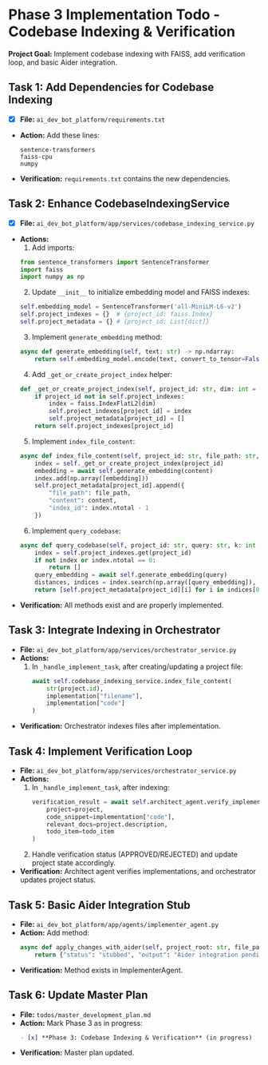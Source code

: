 # Phase 3 Implementation Todo - Codebase Indexing & Verification

**Project Goal:** Implement codebase indexing with FAISS, add verification loop, and basic Aider integration.

## Task 1: Add Dependencies for Codebase Indexing
- [x] **File:** `ai_dev_bot_platform/requirements.txt`
- **Action:** Add these lines:
  ```
  sentence-transformers
  faiss-cpu
  numpy
  ```
- **Verification:** `requirements.txt` contains the new dependencies.

## Task 2: Enhance CodebaseIndexingService
- [x] **File:** `ai_dev_bot_platform/app/services/codebase_indexing_service.py`
- **Actions:**
  1.  Add imports:
     ```python
     from sentence_transformers import SentenceTransformer
     import faiss
     import numpy as np
     ```
  2.  Update `__init__` to initialize embedding model and FAISS indexes:
     ```python
     self.embedding_model = SentenceTransformer('all-MiniLM-L6-v2')
     self.project_indexes = {}  # {project_id: faiss.Index}
     self.project_metadata = {} # {project_id: List[dict]}
     ```
  3.  Implement `generate_embedding` method:
     ```python
     async def generate_embedding(self, text: str) -> np.ndarray:
         return self.embedding_model.encode(text, convert_to_tensor=False).astype('float32')
     ```
  4.  Add `_get_or_create_project_index` helper:
     ```python
     def _get_or_create_project_index(self, project_id: str, dim: int = 384) -> faiss.Index:
         if project_id not in self.project_indexes:
             index = faiss.IndexFlatL2(dim)
             self.project_indexes[project_id] = index
             self.project_metadata[project_id] = []
         return self.project_indexes[project_id]
     ```
  5.  Implement `index_file_content`:
     ```python
     async def index_file_content(self, project_id: str, file_path: str, content: str):
         index = self._get_or_create_project_index(project_id)
         embedding = await self.generate_embedding(content)
         index.add(np.array([embedding]))
         self.project_metadata[project_id].append({
             "file_path": file_path,
             "content": content,
             "index_id": index.ntotal - 1
         })
     ```
  6.  Implement `query_codebase`:
     ```python
     async def query_codebase(self, project_id: str, query: str, k: int = 3) -> List[dict]:
         index = self.project_indexes.get(project_id)
         if not index or index.ntotal == 0:
             return []
         query_embedding = await self.generate_embedding(query)
         distances, indices = index.search(np.array([query_embedding]), k)
         return [self.project_metadata[project_id][i] for i in indices[0] if i < len(self.project_metadata[project_id])]
     ```
- **Verification:** All methods exist and are properly implemented.

## Task 3: Integrate Indexing in Orchestrator
- **File:** `ai_dev_bot_platform/app/services/orchestrator_service.py`
- **Actions:**
  1. In `_handle_implement_task`, after creating/updating a project file:
     ```python
     await self.codebase_indexing_service.index_file_content(
         str(project.id),
         implementation["filename"],
         implementation["code"]
     )
     ```
- **Verification:** Orchestrator indexes files after implementation.

## Task 4: Implement Verification Loop
- **File:** `ai_dev_bot_platform/app/services/orchestrator_service.py`
- **Actions:**
  1. In `_handle_implement_task`, after indexing:
     ```python
     verification_result = await self.architect_agent.verify_implementation_step(
         project=project,
         code_snippet=implementation["code"],
         relevant_docs=project.description,
         todo_item=todo_item
     )
     ```
  2. Handle verification status (APPROVED/REJECTED) and update project state accordingly.
- **Verification:** Architect agent verifies implementations, and orchestrator updates project status.

## Task 5: Basic Aider Integration Stub
- **File:** `ai_dev_bot_platform/app/agents/implementer_agent.py`
- **Action:** Add method:
  ```python
  async def apply_changes_with_aider(self, project_root: str, file_path: str, instruction: str) -> dict:
      return {"status": "stubbed", "output": "Aider integration pending"}
  ```
- **Verification:** Method exists in ImplementerAgent.

## Task 6: Update Master Plan
- **File:** `todos/master_development_plan.md`
- **Action:** Mark Phase 3 as in progress:
  ```markdown
  - [x] **Phase 3: Codebase Indexing & Verification** (in progress)
  ```
- **Verification:** Master plan updated.